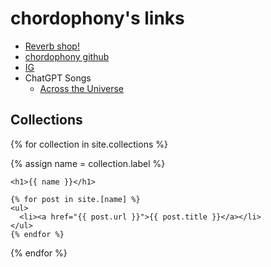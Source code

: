 # chordophony's links

- [Reverb shop!](https://reverb.com/shop/bs-gear-4?utm_source=rev-ios-app&utm_medium=ios-share&utm_campaign=shop&utm_content=1231466)
- [chordophony github](http://github.com/chordophony)
- [IG](http://instagram.com/chordophony)
- ChatGPT Songs
  - [Across the Universe](./songs/chatgpt/across_the_universe)

## Collections ##
{% for collection in site.collections %}

  {% assign name = collection.label %}
  
    <h1>{{ name }}</h1>

    {% for post in site.[name] %}
    <ul>
      <li><a href="{{ post.url }}">{{ post.title }}</a></li>
    </ul>
    {% endfor %}

{% endfor %}

